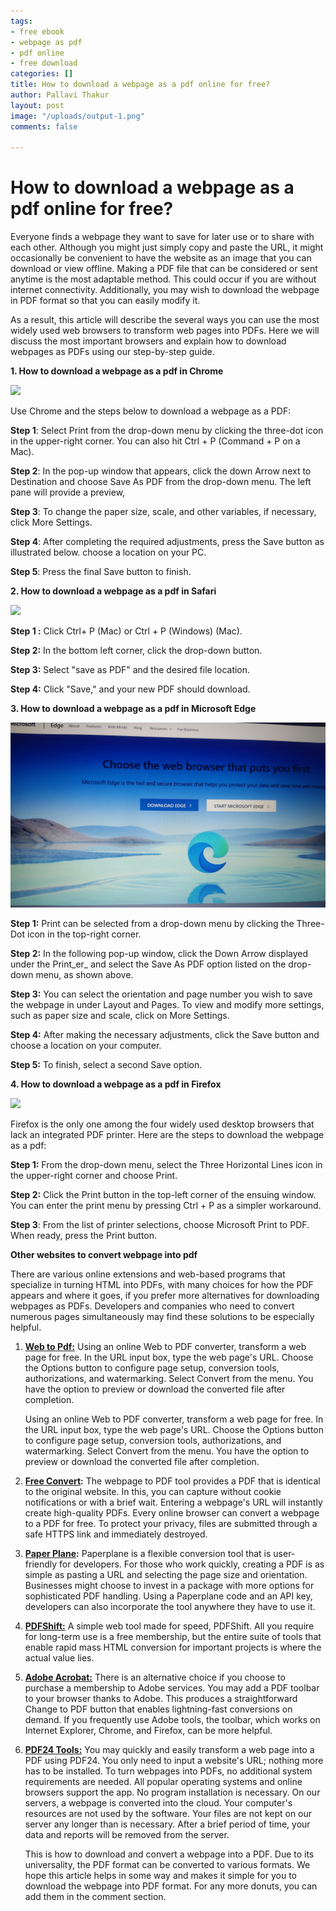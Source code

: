 ```yaml
---
tags:
- free ebook
- webpage as pdf
- pdf online
- free download
categories: []
title: How to download a webpage as a pdf online for free?
author: Pallavi Thakur
layout: post
image: "/uploads/output-1.png"
comments: false

---
```

# **How to download a webpage as a pdf online for free?**

Everyone finds a webpage they want to save for later use or to share with each other. Although you might just simply copy and paste the URL, it might occasionally be convenient to have the website as an image that you can download or view offline. Making a PDF file that can be considered or sent anytime is the most adaptable method. This could occur if you are without internet connectivity. Additionally, you may wish to download the webpage in PDF format so that you can easily modify it.

As a result, this article will describe the several ways you can use the most widely used web browsers to transform web pages into PDFs. Here we will discuss the most important browsers and explain how to download webpages as PDFs using our step-by-step guide.

**1. How to download a webpage as a pdf in Chrome**

![](/uploads/1663787934782.jpg)

Use Chrome and the steps below to download a webpage as a PDF:

**Step 1**: Select Print from the drop-down menu by clicking the three-dot icon in the upper-right corner. You can also hit Ctrl + P (Command + P on a Mac).

**Step 2**: In the pop-up window that appears, click the down Arrow next to Destination and choose Save As PDF from the drop-down menu. The left pane will provide a preview,

**Step 3**: To change the paper size, scale, and other variables, if necessary, click More Settings.

**Step 4**: After completing the required adjustments, press the Save button as illustrated below. choose a location on your PC.

**Step 5**: Press the final Save button to finish.

**2. How to download a webpage as a pdf in Safari**

![](/uploads/1663787934758.jpg)

**Step 1 :** Click Ctrl+ P (Mac) or Ctrl + P (Windows) (Mac).

**Step 2:** In the bottom left corner, click the drop-down button.

**Step 3:** Select "save as PDF" and the desired file location.

**Step 4:** Click "Save," and your new PDF should download.

**3. How to download a webpage as a pdf in Microsoft Edge**

![](/uploads/1663787733867.jpg)

**Step 1:** Print can be selected from a drop-down menu by clicking the Three-Dot icon in the top-right corner.

**Step 2:** In the following pop-up window, click the Down Arrow displayed under the Print_er_ and select the Save As PDF option listed on the drop-down menu, as shown above.

**Step 3:** You can select the orientation and page number you wish to save the webpage in under Layout and Pages. To view and modify more settings, such as paper size and scale, click on More Settings.

**Step 4:** After making the necessary adjustments, click the Save button and choose a location on your computer.

**Step 5:** To finish, select a second Save option.

**4. How to download a webpage as a pdf in Firefox**

![](/uploads/1663811543238.jpg)

Firefox is the only one among the four widely used desktop browsers that lack an integrated PDF printer. Here are the steps to download the webpage as a pdf:

**Step 1:** From the drop-down menu, select the Three Horizontal Lines icon in the upper-right corner and choose Print.

**Step 2:** Click the Print button in the top-left corner of the ensuing window. You can enter the print menu by pressing Ctrl + P as a simpler workaround.

**Step 3**: From the list of printer selections, choose Microsoft Print to PDF. When ready, press the Print button.

**Other websites to convert webpage into pdf**

There are various online extensions and web-based programs that specialize in turning HTML into PDFs, with many choices for how the PDF appears and where it goes, if you prefer more alternatives for downloading webpages as PDFs. Developers and companies who need to convert numerous pages simultaneously may find these solutions to be especially helpful.

1. [**Web to Pdf:**](https://webtopdf.com/) Using an online Web to PDF converter, transform a web page for free. In the URL input box, type the web page's URL. Choose the Options button to configure page setup, conversion tools, authorizations, and watermarking. Select Convert from the menu. You have the option to preview or download the converted file after completion.

   Using an online Web to PDF converter, transform a web page for free. In the URL input box, type the web page's URL. Choose the Options button to configure page setup, conversion tools, authorizations, and watermarking. Select Convert from the menu. You have the option to preview or download the converted file after completion.
2. [**Free Convert**](https://www.freeconvert.com/)**:** The webpage to PDF tool provides a PDF that is identical to the original website. In this, you can capture without cookie notifications or with a brief wait. Entering a webpage's URL will instantly create high-quality PDFs. Every online browser can convert a webpage to a PDF for free. To protect your privacy, files are submitted through a safe HTTPS link and immediately destroyed.
3. [**Paper Plane**](https://www.paperplane.app/)**:** Paperplane is a flexible conversion tool that is user-friendly for developers. For those who work quickly, creating a PDF is as simple as pasting a URL and selecting the page size and orientation. Businesses might choose to invest in a package with more options for sophisticated PDF handling. Using a Paperplane code and an API key, developers can also incorporate the tool anywhere they have to use it.
4. [**PDFShift:**](https://pdfshift.io/) A simple web tool made for speed, PDFShift. All you require for long-term use is a free membership, but the entire suite of tools that enable rapid mass HTML conversion for important projects is where the actual value lies.
5. [**Adobe Acrobat:**](https://www.adobe.com/in/acrobat.html) There is an alternative choice if you choose to purchase a membership to Adobe services. You may add a PDF toolbar to your browser thanks to Adobe. This produces a straightforward Change to PDF button that enables lightning-fast conversions on demand. If you frequently use Adobe tools, the toolbar, which works on Internet Explorer, Chrome, and Firefox, can be more helpful.
6. [**PDF24 Tools:**](https://tools.pdf24.org/en/) You may quickly and easily transform a web page into a PDF using PDF24. You only need to input a website's URL; nothing more has to be installed. To turn webpages into PDFs, no additional system requirements are needed. All popular operating systems and online browsers support the app. No program installation is necessary. On our servers, a webpage is converted into the cloud. Your computer's resources are not used by the software. Your files are not kept on our server any longer than is necessary. After a brief period of time, your data and reports will be removed from the server.

   This is how to download and convert a webpage into a PDF. Due to its universality, the PDF format can be converted to various formats. We hope this article helps in some way and makes it simple for you to download the webpage into PDF format. For any more donuts, you can add them in the comment section.